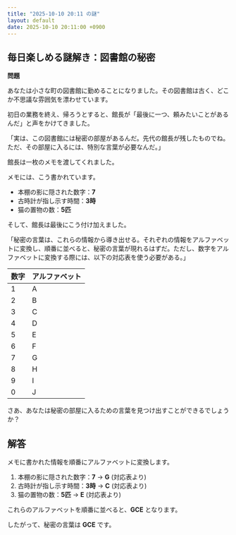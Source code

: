 ```yaml
---
title: "2025-10-10 20:11 の謎"
layout: default
date: 2025-10-10 20:11:00 +0900
---
```

## 毎日楽しめる謎解き：図書館の秘密

**問題**

あなたは小さな町の図書館に勤めることになりました。その図書館は古く、どこか不思議な雰囲気を漂わせています。

初日の業務を終え、帰ろうとすると、館長が「最後に一つ、頼みたいことがあるんだ」と声をかけてきました。

「実は、この図書館には秘密の部屋があるんだ。先代の館長が残したものでね。ただ、その部屋に入るには、特別な言葉が必要なんだ。」

館長は一枚のメモを渡してくれました。

メモには、こう書かれています。

*   本棚の影に隠された数字：**7**
*   古時計が指し示す時間：**3時**
*   猫の置物の数：**5匹**

そして、館長は最後にこう付け加えました。

「秘密の言葉は、これらの情報から導き出せる。それぞれの情報をアルファベットに変換し、順番に並べると、秘密の言葉が現れるはずだ。ただし、数字をアルファベットに変換する際には、以下の対応表を使う必要がある。」

| 数字 | アルファベット |
|---|---|
| 1 | A |
| 2 | B |
| 3 | C |
| 4 | D |
| 5 | E |
| 6 | F |
| 7 | G |
| 8 | H |
| 9 | I |
| 0 | J |

さあ、あなたは秘密の部屋に入るための言葉を見つけ出すことができるでしょうか？

## 解答

メモに書かれた情報を順番にアルファベットに変換します。

1.  本棚の影に隠された数字：**7** → **G** (対応表より)
2.  古時計が指し示す時間：**3時** → **C** (対応表より)
3.  猫の置物の数：**5匹** → **E** (対応表より)

これらのアルファベットを順番に並べると、**GCE** となります。

したがって、秘密の言葉は **GCE** です。
